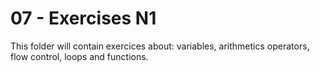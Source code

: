 # 07 - Exercises N1

This folder will contain exercices about: variables, arithmetics operators,
flow control, loops and functions.